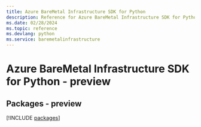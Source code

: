 ```yaml
---
title: Azure BareMetal Infrastructure SDK for Python
description: Reference for Azure BareMetal Infrastructure SDK for Python
ms.date: 02/28/2024
ms.topic: reference
ms.devlang: python
ms.service: baremetalinfrastructure
---
```

# Azure BareMetal Infrastructure SDK for Python - preview
## Packages - preview
[!INCLUDE [packages](baremetal-infrastructure-index.md)]